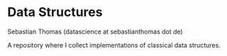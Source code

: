 # Data Structures

Sebastian Thomas (datascience at sebastianthomas dot de)

A repository where I collect implementations of classical data structures.
